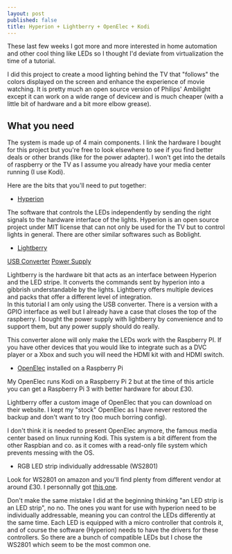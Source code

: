 ```yaml
---
layout: post
published: false
title: Hyperion + Lightberry + OpenElec + Kodi
---
```

These last few weeks I got more and more interested in home automation and other cool thing like LEDs so I thought I'd deviate from virtualization the time of a tutorial. 

I did this project to create a mood lighting behind the TV that "follows" the colors displayed on the screen and enhance the experience of movie watching. It is pretty much an open source version of Philips' Ambilight except it can work on a wide range of devicew and is much cheaper (with a little bit of hardware and a bit more elbow grease).

## What you need

The system is made up of 4 main components. I link the hardware I bought for this project but you're free to look elsewhere to see if you find better deals or other brands (like for the power adapter).  I won't get into the details of raspberry or the TV as I assume you already have your media center running (I use Kodi).

Here are the bits that you'll need to put together:

- [Hyperion](https://hyperion-project.org/wiki/Main)

The software that controls the LEDs independently by sending the right signals to the hardware interface of the lights. Hyperion is an open source project under MIT license that can not only be used for the TV but to control lights in general. There are other similar softwares such as Boblight.

- [Lightberry](http://lightberry.eu/)

[USB Converter](https://lightberry.eu/shop/shop/converter-box/) 
[Power Supply](https://lightberry.eu/shop/shop/diy-lightberry-power-supply/)

Lightberry is the hardware bit that acts as an interface between Hyperion and the LED stripe. It converts the commands sent by hyperion into a gibbrish understandable by the lights. Lightberry offers multiple devices and packs that offer a different level of integration.  
In this tutorial I am only using the USB converter. There is a version with a GPIO interface as well but I already have a case that closes the top of the raspberry. I bought the power supply with lightberry by convenience and to support them, but any power supply should do really.

This converter alone will only make the LEDs work with the Raspberry PI. If you have other devices that you would like to integrate such as a DVC player or a Xbox and such you will need the HDMI kit with and HDMI switch.

- [OpenElec](http://openelec.tv/) installed on a Raspberry Pi

My OpenElec runs Kodi on a Raspberry Pi 2 but at the time of this article you can get a Raspberry Pi 3 with better hardware for about £30. 

Lightberry offer a custom image of OpenElec that you can download on their website. I kept my "stock" OpenElec as I have never restored the backup and don't want to try (too much borring config).

I don't think it is needed to present OpenElec anymore, the famous media center based on linux running Kodi. This system is a bit different from the other Raspbian and co. as it comes with a read-only file system which prevents messing with the OS.

- RGB LED strip individually addressable (WS2801)

Look for WS2801 on amazon and you'll find plenty from different vendor at around £30. I personnally got [this one](https://www.amazon.co.uk/gp/product/B01CFUI2NO/ref=oh_aui_detailpage_o01_s00?ie=UTF8&psc=1).

Don't make the same mistake I did at the beginning thinking "an LED strip is an LED strip", no no. The ones you want for use with hyperion need to be individually addressable, meaning you can control the LEDs differently at the same time. Each LED is equipped with a micro controller that controls it, and of course the software (Hyperion) needs to have the drivers for these controllers. So there are a bunch of compatible LEDs but I chose the WS2801 which seem to be the most common one.
